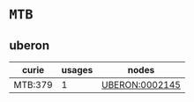 # `MTB`

## uberon

| curie   |   usages | nodes                                                   |
|---------|----------|---------------------------------------------------------|
| MTB:379 |        1 | [UBERON:0002145](https://bioregistry.io/UBERON:0002145) |

